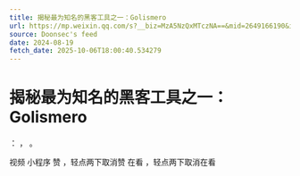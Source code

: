 ```yaml
---
title: 揭秘最为知名的黑客工具之一：Golismero
url: https://mp.weixin.qq.com/s?__biz=MzA5NzQxMTczNA==&mid=2649166190&idx=1&sn=f50c2e6bf315dc486b03a576c371d87c
source: Doonsec's feed
date: 2024-08-19
fetch_date: 2025-10-06T18:00:40.534279
---
```


# 揭秘最为知名的黑客工具之一：Golismero

：
，
。

视频
小程序
赞
，轻点两下取消赞
在看
，轻点两下取消在看